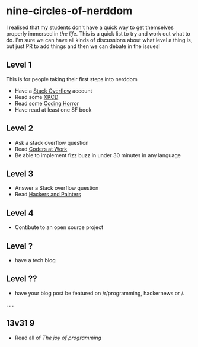 # nine-circles-of-nerddom

I realised that my students don't have a quick way to get themselves properly immersed in _the life_. This is a quick list to try and work out what to do. I'm sure we can have all kinds of discussions about what level a thing is, but just PR to add things and then we can debate in the issues! 

## Level 1
This is for people taking their first steps into nerddom

* Have a [Stack Overflow](http://stackoverflow.com/) account
* Read some [XKCD](http://xkcd.com/)
* Read some [Coding Horror](http://blog.codinghorror.com/)
* Have read at least one SF book

## Level 2

* Ask a stack overflow question
* Read [Coders at Work](http://www.codersatwork.com/)
* Be able to implement fizz buzz in under 30 minutes in any language

## Level 3

* Answer a Stack overflow question
* Read [Hackers and Painters](http://www.paulgraham.com/hp.html)

## Level 4

* Contibute to an open source project

## Level ?

* have a tech blog

## Level ??

* have your blog post be featured on /r/programming, hackernews or /.


.
.
.

## 13v31 9

* Read all of _The joy of programming_
